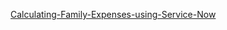 [Calculating-Family-Expenses-using-Service-Now](https://github.com/kk300426/Calculating-Family-Expenses-using-Service-Now/tree/main)
